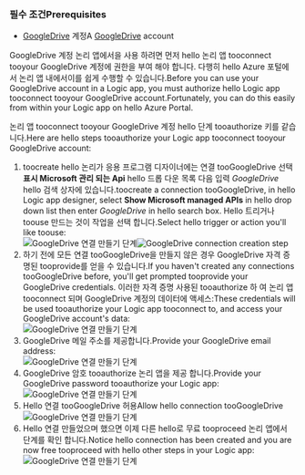 ### <a name="prerequisites"></a><span data-ttu-id="e8907-101">필수 조건</span><span class="sxs-lookup"><span data-stu-id="e8907-101">Prerequisites</span></span>
* <span data-ttu-id="e8907-102">[GoogleDrive](https://www.google.com/drive/) 계정</span><span class="sxs-lookup"><span data-stu-id="e8907-102">A [GoogleDrive](https://www.google.com/drive/) account</span></span>  

<span data-ttu-id="e8907-103">GoogleDrive 계정 논리 앱에서을 사용 하려면 먼저 hello 논리 앱 tooconnect tooyour GoogleDrive 계정에 권한을 부여 해야 합니다. 다행히 hello Azure 포털에서 논리 앱 내에서이를 쉽게 수행할 수 있습니다.</span><span class="sxs-lookup"><span data-stu-id="e8907-103">Before you can use your GoogleDrive account in a Logic app, you must authorize hello Logic app tooconnect tooyour GoogleDrive account.Fortunately, you can do this easily from within your Logic app on hello Azure Portal.</span></span>  

<span data-ttu-id="e8907-104">논리 앱 tooconnect tooyour GoogleDrive 계정 hello 단계 tooauthorize 키를 같습니다.</span><span class="sxs-lookup"><span data-stu-id="e8907-104">Here are hello steps tooauthorize your Logic app tooconnect tooyour GoogleDrive account:</span></span>  

1. <span data-ttu-id="e8907-105">toocreate hello 논리가 응용 프로그램 디자이너에는 연결 tooGoogleDrive 선택 **표시 Microsoft 관리 되는 Api** hello 드롭 다운 목록 다음 입력 *GoogleDrive* hello 검색 상자에 있습니다.</span><span class="sxs-lookup"><span data-stu-id="e8907-105">toocreate a connection tooGoogleDrive, in hello Logic app designer, select **Show Microsoft managed APIs** in hello drop down list then enter *GoogleDrive* in hello search box.</span></span> <span data-ttu-id="e8907-106">Hello 트리거나 toouse 만드는 것이 작업을 선택 합니다.</span><span class="sxs-lookup"><span data-stu-id="e8907-106">Select hello trigger or action you'll like toouse:</span></span>  
   <span data-ttu-id="e8907-107">![GoogleDrive 연결 만들기 단계](./media/connectors-create-api-googledrive/googledrive-1.png)</span><span class="sxs-lookup"><span data-stu-id="e8907-107">![GoogleDrive connection creation step](./media/connectors-create-api-googledrive/googledrive-1.png)</span></span>  
2. <span data-ttu-id="e8907-108">하기 전에 모든 연결 tooGoogleDrive을 만들지 않은 경우 GoogleDrive 자격 증명된 tooprovide를 얻을 수 있습니다.</span><span class="sxs-lookup"><span data-stu-id="e8907-108">If you haven't created any connections tooGoogleDrive before, you'll get prompted tooprovide your GoogleDrive credentials.</span></span> <span data-ttu-id="e8907-109">이러한 자격 증명 사용된 tooauthorize 하 여 논리 앱 tooconnect 되며 GoogleDrive 계정의 데이터에 액세스:</span><span class="sxs-lookup"><span data-stu-id="e8907-109">These credentials will be used tooauthorize your Logic app tooconnect to, and access your GoogleDrive account's data:</span></span>  
   ![GoogleDrive 연결 만들기 단계](./media/connectors-create-api-googledrive/googledrive-2.png)  
3. <span data-ttu-id="e8907-111">GoogleDrive 메일 주소를 제공합니다.</span><span class="sxs-lookup"><span data-stu-id="e8907-111">Provide your GoogleDrive email address:</span></span>  
   ![GoogleDrive 연결 만들기 단계](./media/connectors-create-api-googledrive/googledrive-3.png)  
4. <span data-ttu-id="e8907-113">GoogleDrive 암호 tooauthorize 논리 앱을 제공 합니다.</span><span class="sxs-lookup"><span data-stu-id="e8907-113">Provide your GoogleDrive password tooauthorize your Logic app:</span></span>  
   ![GoogleDrive 연결 만들기 단계](./media/connectors-create-api-googledrive/googledrive-4.png)
5. <span data-ttu-id="e8907-115">Hello 연결 tooGoogleDrive 허용</span><span class="sxs-lookup"><span data-stu-id="e8907-115">Allow hello connection tooGoogleDrive</span></span>  
   ![GoogleDrive 연결 만들기 단계](./media/connectors-create-api-googledrive/googledrive-5.png)  
6. <span data-ttu-id="e8907-117">Hello 연결 만들었으며 했으면 이제 다른 hello로 무료 tooproceed 논리 앱에서 단계를 확인 합니다.</span><span class="sxs-lookup"><span data-stu-id="e8907-117">Notice hello connection has been created and you are now free tooproceed with hello other steps in your Logic app:</span></span>  
   ![GoogleDrive 연결 만들기 단계](./media/connectors-create-api-googledrive/googledrive-6.png)  

